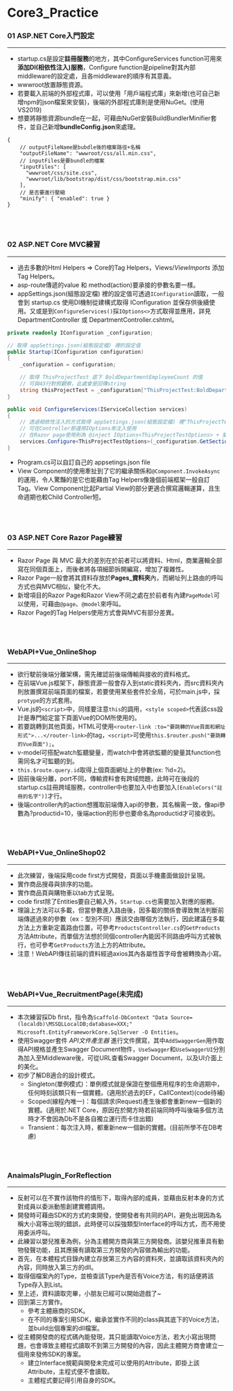 # Core3_Practice

### 01   ASP.NET Core入門設定
---
- startup.cs是設定**註冊服務**的地方，其中ConfigureServices function可用來**添加DI(相依性注入)服務**，Configure function是pipeline對其內部middleware的設定處，且各middleware的順序有其意義。
- wwwroot放置靜態資源。
- 若要載入前端的外部程式庫，可以使用「用戶端程式庫」來新增(也可自己新增npm的json檔案來安裝)，後端的外部程式庫則是使用NuGet。(使用VS2019)
- 想要將靜態資源bundle在一起，可藉由NuGet安裝BuildBundlerMinifier套件，並自己新增**bundleConfig.json**來處理。

```
{
    // outputFileName是bubdle後的檔案路徑+名稱
    "outputFileName": "wwwroot/css/all.min.css",
    // inputFiles是要bundle的檔案
    "inputFiles": [
      "wwwroot/css/site.css",
      "wwwroot/lib/bootstrap/dist/css/bootstrap.min.css"
    ],
    // 是否要進行壓縮
    "minify": { "enabled": true }
}
```
<br>
<br>


### 02   ASP.NET Core MVC練習
---
- 過去多數的Html Helpers => Core的Tag Helpers，Views/_ViewImports_ 添加Tag Helpers。
- asp-route傳遞的value 和 method(action)要承接的參數名要一樣。
- appSettings.json(組態設定檔) 裡的設定值可透過`IConfiguration`讀取，一般會到 startup.cs 使用DI機制從建構式取得 IConfiguration 並保存供後續使用。又或是到`ConfigureServices()`採`IOptions<>`方式取得並應用，詳見DepartmentController 或 DepartmentController.cshtml。

```C#
private readonly IConfiguration _configuration;

// 取得 appSettings.json(組態設定檔) 裡的設定值
public Startup(IConfiguration configuration)
{
    _configuration = configuration;

    // 取得 ThisProjectTest 底下 BoldDepartmentEmployeeCount 的值
    // 可與43行對照觀察，此處會是回傳string
    string thisProjectTest = _configuration["ThisProjectTest:BoldDepartmentEmployeeCount"];
}

public void ConfigureServices(IServiceCollection services)
{
    // 透過相依性注入的方式取得 appSettings.json(組態設定檔) 裡"ThisProjectTest"的設定值
    // 可在Controller那邊用IOptions來注入使用
    // 在Razor page使用則為 @inject IOptions<ThisProjectTestOptions> + 變數名稱
    services.Configure<ThisProjectTestOptions>(_configuration.GetSection(key: "ThisProjectTest"));
}
```

- Program.cs可以自訂自己的 appsetings.json file
- View Component的使用牽扯到了它的繼承關係和`@Component.InvokeAsync`的運用，令人驚豔的是它也能藉由Tag Helpers像幾個前端框架一般自訂Tag。View Component比起Partial View的部分更適合撰寫邏輯運算，且生命週期也較Child Controller短。

<br>
<br>


### 03   ASP.NET Core Razor Page練習
---
- Razor Page 與 MVC 最大的差別在於前者可以將資料、Html，商業邏輯全部寫在同個頁面上，而後者將各項細節拆開編寫，增加了複雜性。
- Razor Page一般會將其資料存放於**Pages_資料夾**內，而網址列上路由的呼叫方式也與MVC相似，變化不大。
- 新增項目的Razor Page和Razor View不同之處在於前者有內建`PageModel`可以使用，可藉由`@page`、`@model`來呼叫。
- Razor Page的Tag Helpers使用方式會與MVC有部分差異。

<br>
<br>


### WebAPI+Vue_OnlineShop 
---
- 欲行駛前後端分離架構，需先確認前後端傳輸與接收的資料格式。
- 在前端Vue.js框架下，靜態資源一般會存入到static資料夾內，而src資料夾內則放置撰寫前端頁面的檔案，若要使用某些套件於全局，可於main.js中，採`protype`的方式套用。
- Vue.js的`<script>`中，同樣要注意`this`的調用，`<style scoped>`代表該css設計是專門給定當下頁面Vue的DOM所使用的。
- 若要跳轉到其他頁面，HTML可使用`<router-link :to="要跳轉的Vue頁面和網址形式">...</router-link>`的tag，`<script>`可使用`this.$router.push("要跳轉的Vue頁面");`。
- v-model可搭配watch監聽變量，而watch中會將欲監聽的變量其function也需同名才可監聽的到。
- `this.$route.query.id`取得上個頁面網址上的參數(ex: ?id=2)。
- 因前後端分離，port不同，傳輸資料會有跨域問題，此時可在後段的startup.cs註冊跨域服務，controller中也要加入中也要加入`[EnableCors("註冊的名字")]`才行。
- 後端controller內的action想獲取前端傳入api的參數，其名稱需一致，像api參數為?productid=10，後端action的形參也要命名為productid才可接收到。

<br>
<br>


### WebAPI+Vue_OnlineShop02
---
- 此次練習，後端採用code first方式開發，頁面以手機畫面做設計呈現。
- 實作商品搜尋與排序的功能。
- 實作商品頁與購物車以tab方式呈現。
- code first除了Entities要自己輸入外，`Startup.cs`也需要加入對應的服務。
- 理論上方法可以多載，但當參數進入路由後，因多載的關係會導致無法判斷前端傳遞過來的參數（ex：型別不同）應該交由哪個方法執行，因此建議在多載方法上方重新定義路由位置，可參考`ProductsController.cs`的`GetProducts`方法Attribute，而單個方法想於同個controller內能因不同路由呼叫方式被執行，也可參考`GetProducts`方法上方的Attribute。
- 注意！WebAPI傳往前端的資料經過axios其內各屬性首字母會被轉換為小寫。

<br>
<br>


### WebAPI+Vue_RecruitmentPage(未完成)
---
- 本次練習採Db first，指令為`Scaffold-DbContext "Data Source=(localdb)\MSSQLLocalDB;database=XXX;" Microsoft.EntityFrameworkCore.SqlServer -O Entities`。
- 使用Swagger套件 _API文件產生器_ 進行文件撰寫，其中`AddSwaggerGen`用作取得API規格並產生Swagger Document物件，`UseSwagger`和`UseSwaggerUI`分別為加入至Middleware後，可從URL查看Swagger Document，以及UI介面上的美化。
- 初步了解DB適合的設計模式。
  - Singleton(單例模式)：單例模式就是保證在整個應用程序的生命週期中，任何時刻該類只有一個實體。(適用於過去的EF，CallContext)(code待補)
  - Scoped(線程內唯一)：每個請求(Request)產生後都會重新new一個新的實體。(適用於.NET Core，原因在於開方時若前端同時呼叫後端多個方法時才不會因為Db不是各自獨立運行而卡住出錯)
  - Transient：每次注入時，都重新new一個新的實體。(目前所學不在DB考慮)
  
<br>
<br>


### AnaimalsPlugin_ForReflection
---
- 反射可以在不實作該物件的情形下，取得內部的成員，並藉由反射本身的方式對成員以委派動態創建實體調用。
- 開發時可藉由SDK的方式約束開發，使開發者有共同的API，避免出現因為名稱大小寫等出現的錯誤，此時便可以採強類型Interface的呼叫方式，而不用使用委派呼叫。
- 此練習以嬰兒推車為例，分為主體開方商與第三方開發商。該嬰兒推車具有動物發聲功能，且其應擁有讀取第三方開發的內容做為輸出的功能。
 - 首先，在本體程式目錄內建立存放第三方內容的資料夾，並讀取該資料夾內的內容，同時放入第三方的dll。
 - 取得個檔案內的Type，並檢查該Type內是否有Voice方法，有的話便將該Type存入到List<Type>。
 - 至上述，資料讀取完畢，小朋友已經可以開始遊戲了~
- 回到第三方實作。
    - 參考主體廠商的SDK。
    - 在不同的專案引用SDK，繼承並實作不同的class與其底下的Voice方法，並build出個專案的dll檔案。
- 從主體開發商的程式碼內能發現，其只能讀取Voice方法，若大小寫出現問題，也會導致主體程式讀取不到第三方開發的內容，因此主體開方商會建立一個用來發佈SDK的專案。
    - 建立Interface規範與開發未完成可以使用的Attribute，即掛上該Attribute，主程式便不會讀取。
    - 主體程式要記得引用自身的SDK。
